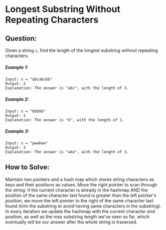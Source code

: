 # Longest Substring Without Repeating Characters

## Question:

Given a string `s`, find the length of the longest substring without
repeating characters.

##### Example 1:

```text
Input: s = "abcabcbb"
Output: 3
Explanation: The answer is "abc", with the length of 3.
```

##### Example 2:

```text
Input: s = "bbbbb"
Output: 1
Explanation: The answer is "b", with the length of 1.
```

##### Example 3:

```text
Input: s = "pwwkew"
Output: 3
Explanation: The answer is "wke", with the length of 3.
```

## How to Solve:

Maintain two pointers and a hash map which stores string characters as
keys and their positions as values. Move the right pointer to scan
through the string: if the current character is already in the hashmap
AND the position of the same character last found is greater than the
left pointer's position, we move the left pointer to the right of the
same character last found (trim the substring to avoid having same
characters in the substring). In every iteration we update the hashmap
with the current character and position, as well as the max substring
length we've seen so far, which eventually will be our answer after
the whole string is traversed.
